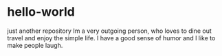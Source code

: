 # hello-world
just another repository
Im a very outgoing person, who loves to dine out travel and enjoy the simple life. I have a good sense of humor and I like to make people laugh.
